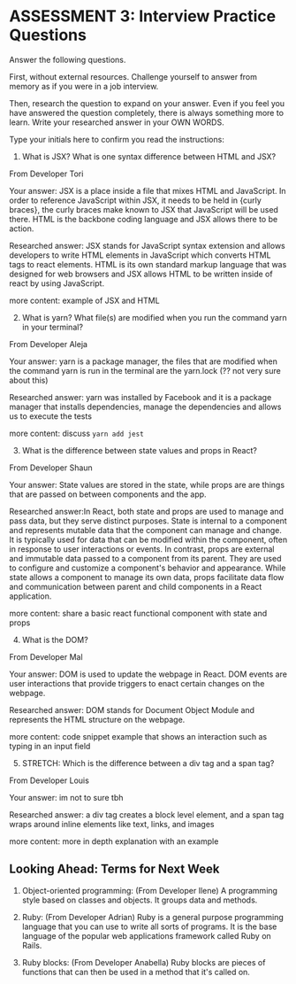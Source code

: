 # ASSESSMENT 3: Interview Practice Questions

Answer the following questions.

First, without external resources. Challenge yourself to answer from memory as if you were in a job interview.

Then, research the question to expand on your answer. Even if you feel you have answered the question completely, there is always something more to learn. Write your researched answer in your OWN WORDS.

Type your initials here to confirm you read the instructions:

1. What is JSX? What is one syntax difference between HTML and JSX?

From Developer Tori

Your answer: JSX is a place inside a file that mixes HTML and JavaScript. In order to reference JavaScript within JSX, it needs to be held in {curly braces}, the curly braces make known to JSX that JavaScript will be used there. HTML is the backbone coding language and JSX allows there to be action.

Researched answer: JSX stands for JavaScript syntax extension and allows developers to write HTML elements in JavaScript which converts HTML tags to react elements. HTML is its own standard markup language that was designed for web browsers and JSX allows HTML to be written inside of react by using JavaScript.

more content: example of JSX and HTML

2. What is yarn? What file(s) are modified when you run the command yarn in your terminal?

From Developer Aleja

Your answer: yarn is a package manager, the files that are modified when the command yarn is run in the terminal are the yarn.lock (?? not very sure about this)

Researched answer: yarn was installed by Facebook and it is a package manager that installs dependencies, manage the dependencies and allows us to execute the tests

more content: discuss `yarn add jest`

3. What is the difference between state values and props in React?

From Developer Shaun

Your answer: State values are stored in the state, while props are are things that are passed on between components and the app.

Researched answer:In React, both state and props are used to manage and pass data, but they serve distinct purposes. State is internal to a component and represents mutable data that the component can manage and change. It is typically used for data that can be modified within the component, often in response to user interactions or events. In contrast, props are external and immutable data passed to a component from its parent. They are used to configure and customize a component's behavior and appearance. While state allows a component to manage its own data, props facilitate data flow and communication between parent and child components in a React application.

more content: share a basic react functional component with state and props

4. What is the DOM?

From Developer Mal

Your answer: DOM is used to update the webpage in React. DOM events are user interactions that provide triggers to enact certain changes on the webpage.

Researched answer: DOM stands for Document Object Module and represents the HTML structure on the webpage.

more content: code snippet example that shows an interaction such as typing in an input field

5. STRETCH: Which is the difference between a div tag and a span tag?

From Developer Louis

Your answer: im not to sure tbh

Researched answer: a div tag creates a block level element, and a span tag wraps around inline elements like text, links, and images

more content: more in depth explanation with an example

## Looking Ahead: Terms for Next Week

1. Object-oriented programming: (From Developer Ilene) A programming style based on classes and objects. It groups data and methods.

2. Ruby: (From Developer Adrian) Ruby is a general purpose programming language that you can use to write all sorts of programs. It is the base language of the popular web applications framework called Ruby on Rails.

3. Ruby blocks: (From Developer Anabella) Ruby blocks are pieces of functions that can then be used in a method that it's called on.
